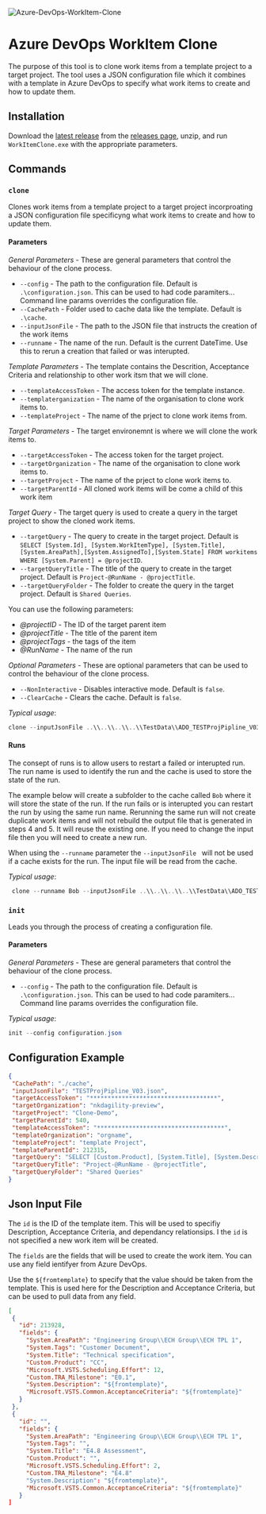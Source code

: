 ![Azure-DevOps-WorkItem-Clone](https://socialify.git.ci/nkdAgility/Azure-DevOps-WorkItem-Clone/image?description=1&descriptionEditable=Clone%20Work%20Items%20under%20Parent%20bassed%20on%20JSON%20and%20Template&forks=1&language=1&name=1&owner=1&pattern=Signal&stargazers=1&theme=Light)
# Azure DevOps WorkItem Clone

The purpose of this tool is to clone work items from a template project to a target project. The tool uses a JSON configuration file which it combines with a template in Azure DevOps to specify what work items to create and how to update them.

## Installation

Download the [latest release](https://github.com/nkdAgility/Azure-DevOps-WorkItem-Clone/releases/latest) from the [releases page](https://github.com/nkdAgility/Azure-DevOps-WorkItem-Clone/releases), unzip, and run `WorkItemClone.exe` with the appropriate parameters.

## Commands

### `clone`

Clones work items from a template project to a target project incorproating a JSON configuration file specificyng what work items to create and how to update them.

#### Parameters

*General Parameters* - These are general parameters that control the behaviour of the clone process.

 - `--config` - The path to the configuration file. Default is `.\configuration.json`. This can be used to had code paramiters... Command line params overrides the configuration file.
 - `--CachePath` - Folder used to cache data like the template. Default is `.\cache`.
 - `--inputJsonFile` - The path to the JSON file that instructs the creation of the work items
 - `--runname` - The name of the run. Default is the current DateTime. Use this to rerun a creation that failed or was interupted.

*Template Parameters* - The template contains the Descrition, Acceptance Criteria and relationship to other work itsm that we will clone.

 - `--templateAccessToken` - The access token for the template instance.
 - `--templaterganization` - The name of the organisation to clone work items to.
 - `--templateProject` - The name of the prject to clone work items from.
 
 *Target Parameters* - The target environemnt is where we will clone the work items to.

 - `--targetAccessToken` - The access token for the target project.
 - `--targetOrganization` - The name of the organisation to clone work items to.
 - `--targetProject` - The name of the prject to clone work items to.
 - `--targetParentId` - All cloned work items will be come a child of this work item

 *Target Query* - The target query is used to create a query in the target project to show the cloned work items.

 - `--targetQuery` - The query to create in the target project. Default is `SELECT [System.Id], [System.WorkItemType], [System.Title], [System.AreaPath],[System.AssignedTo],[System.State] FROM workitems WHERE [System.Parent] = @projectID`.
 - `--targetQueryTitle` - The title of the query to create in the target project. Default is `Project-@RunName - @projectTitle`.
 - `--targetQueryFolder` - The folder to create the query in the target project. Default is `Shared Queries`.

 You can use the following parameters:
 
 - *@projectID* - The ID of the target parent item
 - *@projectTitle* - The title of the parent item
 - *@projectTags* - the tags of the item
 - *@RunName* - The name of the run

 *Optional Parameters* - These are optional parameters that can be used to control the behaviour of the clone process.

 - `--NonInteractive` - Disables interactive mode. Default is `false`.
 - `--ClearCache` - Clears the cache. Default is `false`.

 *Typical usage*:
 
 ```powershell
 clone --inputJsonFile ..\\..\\..\\..\\TestData\\ADO_TESTProjPipline_V03.json --targetParentId 540 --templateAccessToken tqvemdfaucsriu6e3uti7dya --targetAccessToken ay5xc2kn5i3xcsmw5fu65ja 
 ```

 #### Runs

 The consept of runs is to allow users to restart a failed or interupted run. The run name is used to identify the run and the cache is used to store the state of the run.

 The example below will create a subfolder to the cache called `Bob` where it will store the state of the run. If the run fails or is interupted you can restart the run by using the same run name. Rerunning the same run will not create duplicate work items and will not rebuild the output file that is generated in steps 4 and 5. It will reuse the existing one. If you need to change the input file then you will need to create a new run.

 When using the `--runname` parameter the `--inputJsonFile ` will not be used if a cache exists for the run. The input file will be read from the cache.

 *Typical usage*:
 
 ```powershell
  clone --runname Bob --inputJsonFile ..\\..\\..\\..\\TestData\\ADO_TESTProjPipline_V03.json --targetParentId 540 --templateAccessToken tqvemdfaucsriu6e3uti7dya --targetAccessToken ay5xc2kn5i3xcsmw5fu65ja 
 ```


 ### `init`

 Leads you through the process of creating a configuration file.

 #### Parameters

*General Parameters* - These are general parameters that control the behaviour of the clone process.

 - `--config` - The path to the configuration file. Default is `.\configuration.json`. This can be used to had code paramiters... Command line params overrides the configuration file.

 *Typical usage*:
 
 ```powershell
 init --config configuration.json
 ```

 ## Configuration Example

 ```json
{
  "CachePath": "./cache",
  "inputJsonFile": "TESTProjPipline_V03.json",
  "targetAccessToken": "************************************",
  "targetOrganization": "nkdagility-preview",
  "targetProject": "Clone-Demo",
  "targetParentId": 540,
  "templateAccessToken": "************************************",
  "templateOrganization": "orgname",
  "templateProject": "template Project",
  "templateParentId": 212315,
  "targetQuery": "SELECT [Custom.Product], [System.Title], [System.Description], [Custom.DeadlineDate], [System.AreaPath], [System.AssignedTo], [System.State], [Custom.Notes], [System.WorkItemType], [Custom.TRA_Milestone] FROM WorkItemLinks WHERE (Source.[System.Id] = @projectID or Source.[System.Parent] = @projectID) and ([System.Links.LinkType] = 'System.LinkTypes.Hierarchy-Forward') and (Target.[System.Parent] = @projectID) ORDER BY [Custom.DeadlineDate] mode(Recursive)",
  "targetQueryTitle": "Project-@RunName - @projectTitle",
  "targetQueryFolder": "Shared Queries"
}
 ```

## Json Input File


The `id` is the ID of the template item. This will be used to specifiy Description, Acceptance Criteria, and dependancy relationsips. I the `id` is not specified a new work item will be created.

The `fields` are the fields that will be used to create the work item. You can use any field ientifyer from Azure DevOps.

Use the `${fromtemplate}` to specify that the value should be taken from the template. This is used here for the Description and Acceptance Criteria, but can be used to pull data from any field.

 ```json
[
  {
    "id": 213928,
    "fields": {
      "System.AreaPath": "Engineering Group\\ECH Group\\ECH TPL 1",
      "System.Tags": "Customer Document",
      "System.Title": "Technical specification",
      "Custom.Product": "CC",
      "Microsoft.VSTS.Scheduling.Effort": 12,
      "Custom.TRA_Milestone": "E0.1",
      "System.Description": "${fromtemplate}",
      "Microsoft.VSTS.Common.AcceptanceCriteria": "${fromtemplate}"
    }
  },
  {
    "id": "",
    "fields": {
      "System.AreaPath": "Engineering Group\\ECH Group\\ECH TPL 1",
      "System.Tags": "",
      "System.Title": "E4.8 Assessment",
      "Custom.Product": "",
      "Microsoft.VSTS.Scheduling.Effort": 2,
      "Custom.TRA_Milestone": "E4.8"
      "System.Description": "${fromtemplate}",
      "Microsoft.VSTS.Common.AcceptanceCriteria": "${fromtemplate}"
    }
]
```

